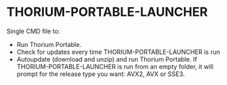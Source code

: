 # THORIUM-PORTABLE-LAUNCHER
Single CMD file to:
* Run Thorium Portable.
* Check for updates every time THORIUM-PORTABLE-LAUNCHER is run
* Autoupdate (download and unzip) and run Thorium Portable. If THORIUM-PORTABLE-LAUNCHER is run from an empty folder, it will prompt for the release type you want: AVX2, AVX or SSE3.

